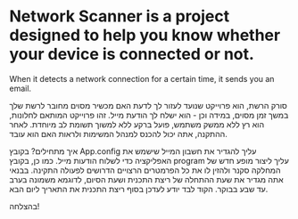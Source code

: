 # Network Scanner is a project designed to help you know whether your device is connected or not.
When it detects a network connection for a certain time, it sends you an email.

סורק הרשת, הוא פרוייקט שנועד לעזור לך לדעת האם מכשיר מסוים מחובר לרשת שלך במשך זמן מסוים, במידה וכן - הוא ישלח לך הודעת מייל.
זהו פרוייקט המותאם לחלונות, הוא רץ ללא ממשק משתמש, פועל ברקע ללא למשוך תשומת לב מיוחדת. לאחר ההתקנה, אתה יכול להכנס למנהל המשימות ולראות האם הוא עובד.

איך מתחילים?
בקובץ App.config עליך להגדיר את חשבון המייל שישמש את האפליקציה כדי לשלוח הודעות מייל. 
כמו כן, בקובץ program
עליך ליצור מופע חדש של המחלקה סקנר ולהזין לו את כל הפרמטרים הרצויים הדרושים לפעולה התקינה.
בבנאי אתה מגדיר את שעת ההתחלה של ריצת התכנית ושעת הסיום, לדוגמא משמונה בערב עד שבע בבוקר. הקוד לבד יודע לעדכן בסוף ריצת התכנית את התאריך ליום הבא.

בהצלחה!
